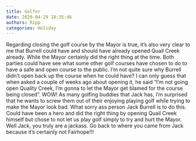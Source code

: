 ```yaml
---
title: Golfer
date: 2020-04-29 18:35:46
authors: Ripp
categories: Holiday
---
```


 Regarding closing the golf course by the Mayor is true, it’s also very clear to me that Burrell could have and should have already opened Quail Creek already. While the Mayor certainly did the right thing at the time. Both parties could have see what some other golf courses have chosen to do to have a safe and open course to the public. I’m not quite sure why Burrell didn’t open back up the course when he could have?   I can only guess that when asked a couple of weeks ago about opening it, he said “I’m not going open Quality Creek, I’m gonna to let the Mayor get blamed for the course being closed”. WOW!  As many golfing buddies that Jack has, I’m surprised that he wants to screw them out of their enjoying playing golf while trying to make the Mayor look bad. What sorry ass person Jack Burrell is to do this. Could have been a hero and did the right thing by opening Quail Creek himself but chose to not let us play golf simply to try and hurt the Mayor. Well Jack, you truly are a jackass. Go back to where you came from Jack because it’s certainly not Fairhope!!!